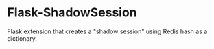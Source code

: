 # Flask-ShadowSession

Flask extension that creates a "shadow session" using Redis hash as a dictionary.
